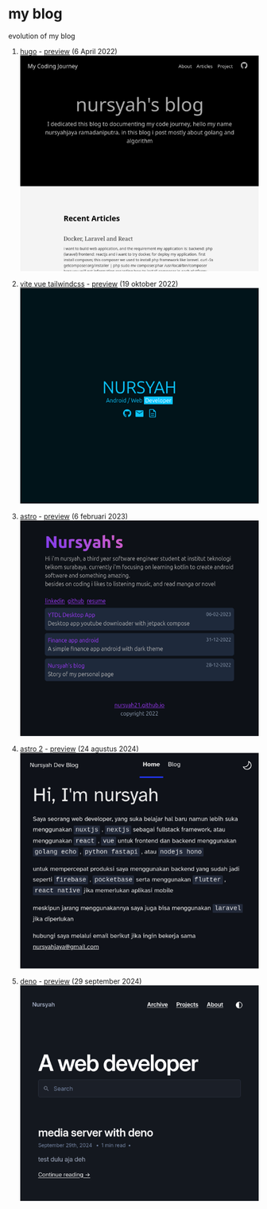 # my blog

evolution of my blog


1. [hugo](https://github.com/nursyah21/nursyah21.github.io/tree/hugo) - [preview](https://blog-hugo-nursy.surge.sh) (6 April 2022)
![alt text](./assets/hugo.png)

2. [vite vue tailwindcss](https://github.com/nursyah21/nursyah21.github.io/tree/vite-vue-tailwindcss) - [preview](https://blog-vite-nursy.surge.sh/) (19 oktober 2022)
![alt text](./assets/vite-vue-tailwind.png)

3. [astro](https://github.com/nursyah21/nursyah21.github.io/tree/astro) - [preview](https://blog-astro-nursy.surge.sh/) (6 februari 2023)
![alt text](./assets/astro.png)

4. [astro 2](https://github.com/nursyah21/nursyah21.github.io/tree/astro2) - [preview](https://blog-astro2-nursy.surge.sh/) (24 agustus 2024)
![alt text](./assets/astro2.png)

5. [deno](https://github.com/nursyah21/nursyah21.github.io/tree/deno) - [preview](https://nursyah21.github.io/) (29 september 2024)
![alt text](./assets/deno.png)